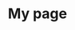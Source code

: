 ---
title: My page
type: landing

sections:
  - block: markdown
    content:
      title: "OpenAirInterface 기반<br> 5G TestBed 구축"
      subtitle: MEC
      text: |
        # Efficient Data Processing<br> with MEC in 5G Networks
        ![Project Logo](5g-testbed.png)

        <br><br><br>

        ## 프로젝트 소개
        - OpenAirInterface(OAI)와 USRP 장치를 이용하여 AWS에서 제공되는 대규모 데이터를 Multi-access Edge Computing(MEC)에서 처리하는 연구
        - 5G 네트워크에서 대규모 트래픽을 처리하는 솔루션 개발 및 검증
        - AWS 기반 서비스 데이터를 실시간으로 분석 및 처리, Latency 최적화 연구

        <br><br>

        ## 1. 기술 스택
        1. **네트워크 인프라**
           - OpenAirInterface (OAI)
           - USRP (Universal Software Radio Peripheral)
           - Private Cloud Infrastructure

           <br>

        2. **클라우드 및 개발 환경**
           - OpenStack (Kolla-Ansible)
           - AWS EC2
           - Kubernetes

           <br>

        3. **데이터 처리**
           - Python
           - Kubernetes
           - Ansible

           <br>

        4. **CI/CD**
           - Jenkins
           - GitLab
           - Harbor

           <br>

        5. **모니터링**
           - Prometheus
           - Grafana
           - ONOS          

           <br><br><br>

        ## 2. 프로젝트 기간 및 일정 관리
        프로젝트 기간
           - 2024-03-02 ~ 

           <br><br><br>

        ## 3. 프로젝트 차별점
        - AWS 데이터를 **OAI 및 MEC** 를 사용하여 **저지연** 실시간 데이터 처리
        - Private Cloud 환경에서 대규모 트래픽에 대응 가능한 **네트워크 확장성** 제공
        - **ML 기반 최적화** 알고리즘을 통한 트래픽 처리 효율 향상

        <br><br><br>

        ## 4. OpenAirInterface5G Architecture
        ![oai](oai.png)

        <br><br><br>

        ## 5. Point Use Stack
        ![OAI Stack](stack.jpg)

        <br><br><br>

        ## 6. OpenStack
        ![OpenStack](openstack.png)

        <br><br><br>

---